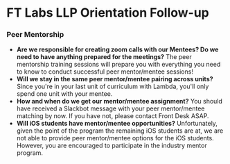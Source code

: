 # FT Labs LLP Orientation Follow-up

### Peer Mentorship

- **Are we responsible for creating zoom calls with our Mentees? Do we need to have anything prepared for the meetings?**
  The peer mentorship training sessions will prepare you with everything you need to know to conduct successful peer mentor/mentee sessions!
- **Will we stay in the same peer mentor/mentee pairing across units?**
  Since you're in your last unit of curriculum with Lambda, you'll only spend one unit with your mentee.
- **How and when do we get our mentor/mentee assignment?**
  You should have received a Slackbot message with your peer mentor/mentee matching by now. If you have not, please contact Front Desk ASAP.
- **Will iOS students have mentor/mentee opportunities?**
  Unfortunately, given the point of the program the remaining iOS students are at, we are not able to provide peer mentor/mentee options for the iOS students. However, you are encouraged to participate in the industry mentor program.
